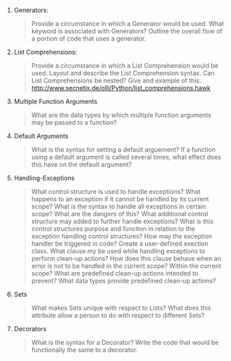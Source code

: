 1. Generators:
    > Provide a circumstance in which a Generator would be used.
    > What keyword is associated with Generators?
    > Outline the overall flow of a portion of code that uses a generator.

2. List Comprehensions:
    > Provide a circumstance in which a List Comprehension would be used.
    > Layout and describe the List Comprehension syntax.
    > Can List Comprehensions be nested? Give and example of this.
    > http://www.secnetix.de/olli/Python/list_comprehensions.hawk

3. Multiple Function Arguments
    > What are the data types by which multiple function arguments may be passed to a function?

4. Default Arguments
    > What is the syntax for setting a default arguement?
    > If a function using a default argument is called several times, what effect does this have on the default argument?

5. Handling-Exceptions
    > What control structure is used to handle exceptions?
    > What happens to an exception if it cannot be handled by its current scope?
    > What is the syntax to handle all exceptions in certain scope?
    > What are the dangers of this?
    > What additional control structure may added to further handle exceptions?
    > What is this control structures purpose and function in relation to the exception handling control structures?
    > How may the exception handler be triggered in code?
    > Create a user-defined exection class.
    > What clause my be used while handling exceptions to perform clean-up actions?
    > How does this clause behave when an error is not to be handled in the current scope? Within the current scope?
    > What are predefined clean-up actions intended to prevent?
    > What data types provide predefined clean-up actions?

6. Sets
    > What makes Sets unique with respect to Lists?
    > What does this attribute allow a person to do with respect to different Sets?

7. Decorators
    > What is the syntax for a Decorator?
    > Write the code that would be functionally the same to a decorator.
    
